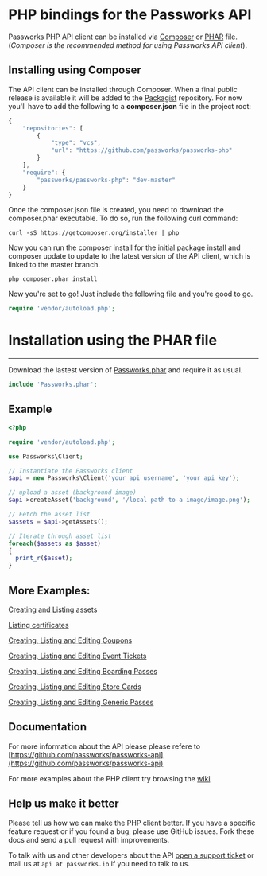 PHP bindings for the Passworks API
================================================

Passworks PHP API client can be installed via [Composer](https://github.com/composer/composer) or [PHAR](http://php.net/manual/en/intro.phar.php) file. (*Composer is the recommended method for using Passworks API client*).



Installing using Composer
-----------------

The API client can be installed through Composer. When a final public release is available it will be added to the [Packagist](https://packagist.org/) repository.
For now you'll have to add the following to a **composer.json** file in the project root:

```javascript
{
    "repositories": [
        {
            "type": "vcs",
            "url": "https://github.com/passworks/passworks-php"
        }
    ],
    "require": {
        "passworks/passworks-php": "dev-master"
    }
}
```

Once the composer.json file is created, you need to download the composer.phar executable. To do so, run the following curl command:

```shell
curl -sS https://getcomposer.org/installer | php
```

Now you can run the composer install for the initial package install and composer update to update to the latest version of the API client, which is linked to the master branch.

```shell
php composer.phar install
```

Now you're set to go! Just include the following file and you're good to go.

```php
require 'vendor/autoload.php';
```

# Installation using the PHAR file
------------------

Download the lastest version of [Passworks.phar](https://github.com/passworks/passworks-php/releases/latest) and require it as usual.

```php
include 'Passworks.phar';
```

Example
-----------------

```php
<?php

require 'vendor/autoload.php';

use Passworks\Client;

// Instantiate the Passworks client
$api = new Passworks\Client('your api username', 'your api key');

// upload a asset (background image)
$api->createAsset('background', '/local-path-to-a-image/image.png');

// Fetch the asset list
$assets = $api->getAssets();

// Iterate through asset list
foreach($assets as $asset)
{
  print_r($asset);
}
```

More Examples:
---------------------

[Creating and Listing assets](https://github.com/passworks/passworks-php/wiki/Creating-and-Listing-assets)

[Listing certificates](https://github.com/passworks/passworks-php/wiki/Listing-certificates)

[Creating, Listing and Editing Coupons](https://github.com/passworks/passworks-php/wiki/Creating,-Listing-and-Editing-Coupons)

[Creating, Listing and Editing Event Tickets](https://github.com/passworks/passworks-php/wiki/Creating,-Listing-and-Editing-Event-Tickets)

[Creating, Listing and Editing Boarding Passes](https://github.com/passworks/passworks-php/wiki/Creating,-Listing-and-Editing-Boarding-Passes)

[Creating, Listing and Editing Store Cards](https://github.com/passworks/passworks-php/wiki/Creating,-Listing-and-Editing-Store-Cards)

[Creating, Listing and Editing Generic Passes](https://github.com/passworks/passworks-php/wiki/Creating,-Listing-and-Editing-Generic-Passes)


Documentation
----------------------
For more information about the API please please refere to [https://github.com/passworks/passworks-api](https://github.com/passworks/passworks-api)

For more examples about the PHP client try browsing the [wiki](https://github.com/passworks/passworks-php/wiki)

Help us make it better
----------------------

Please tell us how we can make the PHP client better. If you have a specific feature request or if you found a bug, please use GitHub issues. Fork these docs and send a pull request with improvements.

To talk with us and other developers about the API [open a support ticket](https://github.com/passworks/passworks-php/issues) or mail us at `api at passworks.io` if you need to talk to us.
